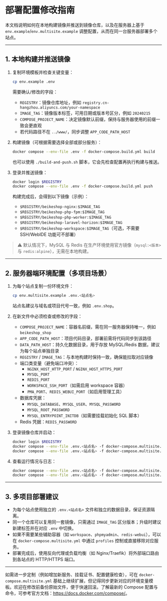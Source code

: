 # 部署配置修改指南

本文档说明如何在本地构建镜像并推送到镜像仓库，以及在服务器上基于 `env.example`/`env.multisite.example` 调整配置，从而在同一台服务器部署多个站点。

---

## 1. 本地构建并推送镜像

1. 复制环境模板并检查关键变量：
   ```bash
   cp env.example .env
   ```
   需要确认/修改的字段：
   - `REGISTRY`：镜像仓库地址，例如 `registry.cn-hangzhou.aliyuncs.com/your-namespace`
   - `IMAGE_TAG`：镜像版本标签，可用日期或版本号区分，例如 `20240215`
   - `COMPOSE_PROJECT_NAME`：决定镜像默认前缀，保持与服务器使用的前缀一致会更直观
   - 若代码路径不在 `../www/`，同步调整 `APP_CODE_PATH_HOST`

2. 构建镜像（可根据需要选择全部或部分服务）：
   ```bash
   docker compose --env-file .env -f docker-compose.build.yml build
   ```
   也可以使用 `./build-and-push.sh` 脚本，它会先检查配置再执行构建与推送。

3. 登录并推送镜像：
   ```bash
   docker login $REGISTRY
   docker compose --env-file .env -f docker-compose.build.yml push
   ```
   构建完成后，会得到以下镜像（示例）：
   - `$REGISTRY/beikeshop-nginx:$IMAGE_TAG`
   - `$REGISTRY/beikeshop-php-fpm:$IMAGE_TAG`
   - `$REGISTRY/beikeshop-php-worker:$IMAGE_TAG`
   - `$REGISTRY/beikeshop-laravel-horizon:$IMAGE_TAG`
   - `$REGISTRY/beikeshop-workspace:$IMAGE_TAG`（可选，不需要 SSH/WebIDE 功能可不部署）

> ⚠️ 默认情况下，MySQL 与 Redis 在生产环境使用官方镜像（`mysql:<版本>` 与 `redis:alpine`），无需在本地构建。

---

## 2. 服务器端环境配置（多项目场景）

1. 为每个站点复制一份环境文件：
   ```bash
   cp env.multisite.example .env.<站点名>
   ```
   站点名建议与域名或项目代号一致，例如 `.env.shop`。

2. 在新文件中必须检查或修改的字段：
   - `COMPOSE_PROJECT_NAME`：容器名前缀，需在同一服务器保持唯一，例如 `beikeshop_shop`
   - `APP_CODE_PATH_HOST`：项目代码目录，部署前需将代码同步到该路径
   - `DATA_PATH_HOST`：持久化数据目录，用于存放 MySQL/Redis 数据，建议为每个站点单独目录
   - `REGISTRY` / `IMAGE_TAG`：与本地构建时保持一致，确保能拉取对应镜像
   - 端口类变量（避免端口冲突）：
     - `NGINX_HOST_HTTP_PORT` / `NGINX_HOST_HTTPS_PORT`
     - `MYSQL_PORT`
     - `REDIS_PORT`
     - `WORKSPACE_SSH_PORT`（如需启用 workspace 容器）
     - `PMA_PORT`、`REDIS_WEBUI_PORT`（如启用管理工具）
   - 数据库凭据：
     - `MYSQL_DATABASE`、`MYSQL_USER`、`MYSQL_PASSWORD`
     - `MYSQL_ROOT_PASSWORD`
     - `MYSQL_ENTRYPOINT_INITDB`（如需要挂载初始化 SQL 脚本）
   - Redis 凭据：`REDIS_PASSWORD`

3. 登录镜像仓库并启动：
   ```bash
   docker login $REGISTRY
   docker compose --env-file .env.<站点名> -f docker-compose.multisite.yml pull
   docker compose --env-file .env.<站点名> -f docker-compose.multisite.yml up -d
   ```

4. 查看运行情况与日志：
   ```bash
   docker compose --env-file .env.<站点名> -f docker-compose.multisite.yml ps
   docker compose --env-file .env.<站点名> -f docker-compose.multisite.yml logs -f
   ```

---

## 3. 多项目部署建议

- 为每个站点使用独立的 `.env.<站点名>` 文件和独立的数据目录，保证资源隔离。
- 同一个仓库可以复用同一套镜像，只需通过 `IMAGE_TAG` 区分版本；升级时建议新建标签并在对应 `.env` 中切换。
- 如果不需要某些辅助容器（如 `workspace`、`phpmyadmin`、`redis-webui`），可以在 `docker-compose.multisite.yml` 中通过 `profiles` 控制或直接移除对应服务。
- 部署完成后，使用反向代理或负载均衡（如 Nginx/Traefik）将外部端口路由到各站点的 HTTP/HTTPS 端口。

---

如需进一步定制（例如增加新服务、挂载证书、配置健康检查），可在 `docker-compose.multisite.yml` 基础上继续扩展，但记得同步更新对应的环境变量模板。欢迎在修改前备份原始文件，便于快速回滚。了解最新的 Compose 配置与命令，可参考官方文档：<https://docs.docker.com/compose/>。
